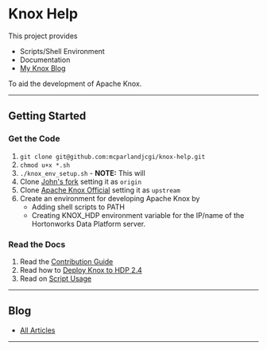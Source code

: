 # Knox Help

This project provides

 * Scripts/Shell Environment
 * Documentation
 * [My Knox Blog](/blog/ARTICLES.md)

 To aid the development of Apache Knox.

---

## Getting Started

### Get the Code
 1. `git clone git@github.com:mcparlandjcgi/knox-help.git`
 2. `chmod u+x *.sh`
 3. `./knox_env_setup.sh` - **NOTE:** This will
   1. Clone [John's fork](https://github.com/mcparlandjcgi/knox) setting it as  `origin`
   2. Clone [Apache Knox Official](git@github.com:apache/knox.git) setting it as `upstream`
   3. Create an environment for developing Apache Knox by
      * Adding shell scripts to PATH
      * Creating KNOX_HDP environment variable for the IP/name of the Hortonworks Data Platform server.

### Read the Docs
 1. Read the [Contribution Guide](CONTRIBUTING.md)
 1. Read how to [Deploy Knox to HDP 2.4](documentation/DEPLOYMENT.md)
 1. Read on [Script Usage](documentation/SCRIPT_USAGE.md)

---

## Blog
 * [All Articles](blog/ARTICLES.md)

---
